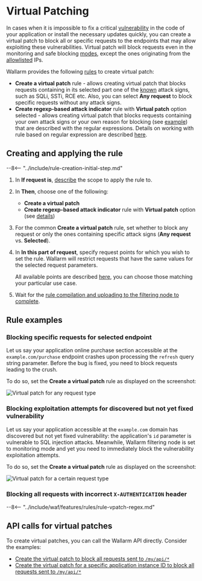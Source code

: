 [img-vpatch-example1]:      ../../images/user-guides/rules/vpatch-rule-1.png
[img-vpatch-example2]:      ../../images/user-guides/rules/vpatch-rule-2.png
[img-regex-example1]:       ../../images/user-guides/rules/regex-rule-1.png
[rule-creation-options]:    ../../user-guides/events/check-attack.md#attack-analysis_1
[request-processing]:       ../../user-guides/rules/request-processing.md
[api-discovery-enable-link]:        ../../api-discovery/setup.md#enable

# Virtual Patching

In cases when it is impossible to fix a critical [vulnerability](../../user-guides/vulnerabilities.md) in the code of your application or install the necessary updates quickly, you can create a virtual patch to block all or specific requests to the endpoints that may allow exploiting these vulnerabilities. Virtual patch will block requests even in the monitoring and safe blocking [modes](../../admin-en/configure-wallarm-mode.md), except the ones originating from the [allowlisted](../ip-lists/overview.md) IPs.

Wallarm provides the following [rules](../../user-guides/rules/rules.md) to create virtual patch:

* **Create a virtual patch** rule - allows creating virtual patch that blocks requests containing in its selected part one of the [known](../../attacks-vulns-list.md) attack signs, such as SQLi, SSTi, RCE etc. Also, you can select **Any request** to block specific requests without any attack signs.
* **Create regexp-based attack indicator** rule with **Virtual patch** option selected - allows creating virtual patch that blocks requests containing your own attack signs or your own reason for blocking (see [example](#blocking-all-requests-with-incorrect-x-authentication-header)) that are described with the regular expressions. Details on working with rule based on regular expression are described [here](../../user-guides/rules/regex-rule.md).

## Creating and applying the rule

--8<-- "../include/rule-creation-initial-step.md"
1. In **If request is**, [describe](rules.md#configuring) the scope to apply the rule to.
1. In **Then**, choose one of the following:

    * **Create a virtual patch**
    * **Create regexp-based attack indicator** rule with **Virtual patch** option (see [details](../../user-guides/rules/regex-rule.md))

1. For the common **Create a virtual patch** rule, set whether to block any request or only the ones containing specific attack signs (**Any request** vs. **Selected**).
1. In **In this part of request**, specify request points for which you wish to set the rule. Wallarm will restrict requests that have the same values for the selected request parameters.

    All available points are described [here](request-processing.md), you can choose those matching your particular use case.

1. Wait for the [rule compilation and uploading to the filtering node to complete](rules.md#ruleset-lifecycle).

## Rule examples

### Blocking specific requests for selected endpoint

Let us say your application online purchase section accessible at the `example.com/purchase` endpoint crashes upon processing the `refresh` query string parameter. Before the bug is fixed, you need to block requests leading to the crush.

To do so, set the **Create a virtual patch** rule as displayed on the screenshot:

![Virtual patch for any request type][img-vpatch-example2]

### Blocking exploitation attempts for discovered but not yet fixed vulnerability

Let us say your application accessible at the `example.com` domain has discovered but not yet fixed vulnerability: the application's `id` parameter is vulnerable to SQL injection attacks. Meanwhile, Wallarm filtering node is set to monitoring mode and yet you need to immediately block the vulnerability exploitation attempts.

To do so, set the **Create a virtual patch** rule as displayed on the screenshot:

![Virtual patch for a certain request type][img-vpatch-example1]

### Blocking all requests with incorrect `X-AUTHENTICATION` header

--8<-- "../include/waf/features/rules/rule-vpatch-regex.md"

## API calls for virtual patches

To create virtual patches, you can call the Wallarm API directly. Consider the examples:

* [Create the virtual patch to block all requests sent to `/my/api/*`](../../api/request-examples.md#create-the-virtual-patch-to-block-all-requests-sent-to-myapi)
* [Create the virtual patch for a specific application instance ID to block all requests sent to `/my/api/*`](../../api/request-examples.md#create-the-virtual-patch-for-a-specific-application-instance-id-to-block-all-requests-sent-to-myapi)
